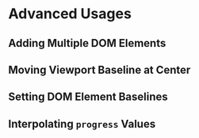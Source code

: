 # Advanced Usages

## Adding Multiple DOM Elements

## Moving Viewport Baseline at Center

## Setting DOM Element Baselines

## Interpolating `progress` Values
